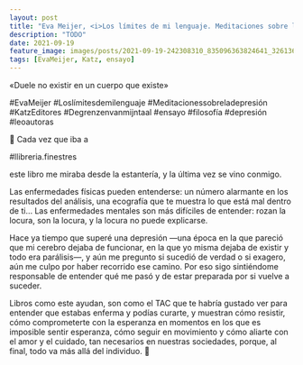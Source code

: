 ```yaml
---
layout: post
title: "Eva Meijer, <i>Los límites de mi lenguaje. Meditaciones sobre la depresión</i>"
description: "TODO"
date: 2021-09-19
feature_image: images/posts/2021-09-19-242308310_835096363824641_3261366845525172564_n_17901409973239134.jpg
tags: [EvaMeijer, Katz, ensayo]
---
```


«Duele no existir en un cuerpo que existe»
<!--more-->

#EvaMeijer #Loslímitesdemilenguaje #Meditacionessobreladepresión #KatzEditores #Degrenzenvanmijntaal #ensayo #filosofía #depresión #leoautoras

🌱 Cada vez que iba a

 #llibreria.finestres

 este libro me miraba desde la estantería, y la última vez se vino conmigo.

Las enfermedades físicas pueden entenderse: un número alarmante en los resultados del análisis, una ecografía que te muestra lo que está mal dentro de ti… Las enfermedades mentales son más difíciles de entender: rozan la locura, son la locura, y la locura no puede explicarse.

Hace ya tiempo que superé una depresión —una época en la que pareció que mi cerebro dejaba de funcionar, en la que yo misma dejaba de existir y todo era parálisis—, y aún me pregunto si sucedió de verdad o si exagero, aún me culpo por haber recorrido ese camino. Por eso sigo sintiéndome responsable de entender qué me pasó y de estar preparada por si vuelve a suceder. 

Libros como este ayudan, son como el TAC que te habría gustado ver para entender que estabas enferma y podías curarte, y muestran cómo resistir, cómo comprometerte con la esperanza en momentos en los que es imposible sentir esperanza, cómo seguir en movimiento y cómo aliarte con el amor y el cuidado, tan necesarios en nuestras sociedades, porque, al final, todo va más allá del individuo. 🌱
